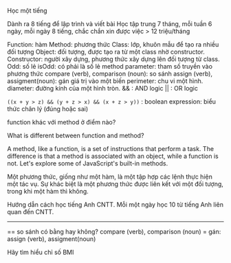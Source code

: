 Học một tiếng

Dành ra 8 tiếng để lập trình và viết bài
Học tập trung 7 tháng, mỗi tuần 6 ngày, mỗi ngày 8 tiếng, chắc chắn xin được việc > 12 triệu/tháng

Function: hàm
Method: phương thức
Class: lớp, khuôn mẫu để tạo ra nhiều đối tượng
Object: đối tượng, được tạo ra từ một class nhờ constructor.
Constructor: người xây dựng, phương thức xây dựng lên đối tượng từ class.
Odd: số lẻ
isOdd: có phải là số lẻ
method parameter: tham số truyền vào phương thức
compare (verb), comparison (noun): so sánh
assign (verb), assigment(noun): gán giá trị vào một biến
perimeter: chu vi một hình.
diameter: đường kính của một hình tròn.
&& : AND logic
|| : OR logic

```((x + y > z) && (y + z > x) && (x + z > y))``` : boolean expression: biểu thức chân lý (đúng hoặc sai)


function khác với method ở điểm nào?

What is different between function and method?

A method, like a function, is a set of instructions that perform a task. The difference is that a method is associated with an object, while a function is not. Let's explore some of JavaScript's built-in methods.

Một phương thức, giống như một hàm, là một tập hợp các lệnh thực hiện một tác vụ. Sự khác biệt là một phương thức được liên kết với một đối tượng, trong khi một hàm thì không.


Hướng dẫn cách học tiếng Anh CNTT. Mỗi một ngày học 10 từ tiếng Anh liên quan đến CNTT.

-----
== so sánh có bằng hay không? compare (verb), comparison (noun)
= gán: assign (verb), assigment(noun)

Hãy tìm hiểu chỉ số BMI


